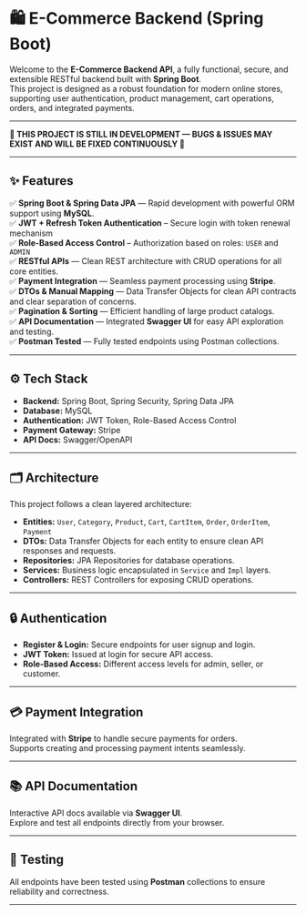 # 🛍️ E-Commerce Backend  (Spring Boot)



Welcome to the **E-Commerce Backend API**, a fully functional, secure, and extensible RESTful backend built with **Spring Boot**.  
This project is designed as a robust foundation for modern online stores, supporting user authentication, product management, cart operations, orders, and integrated payments.

---
**🚧 THIS PROJECT IS STILL IN DEVELOPMENT — BUGS & ISSUES MAY EXIST AND WILL BE FIXED CONTINUOUSLY 🚧**

---


## ✨ Features

✅ **Spring Boot & Spring Data JPA** — Rapid development with powerful ORM support using **MySQL**.  
✅ **JWT + Refresh Token Authentication** – Secure login with token renewal mechanism  
✅ **Role-Based Access Control** – Authorization based on roles: `USER` and `ADMIN`  
✅ **RESTful APIs** — Clean REST architecture with CRUD operations for all core entities.  
✅ **Payment Integration** — Seamless payment processing using **Stripe**.  
✅ **DTOs & Manual Mapping** — Data Transfer Objects for clean API contracts and clear separation of concerns.  
✅ **Pagination & Sorting** — Efficient handling of large product catalogs.  
✅ **API Documentation** — Integrated **Swagger UI** for easy API exploration and testing.  
✅ **Postman Tested** — Fully tested endpoints using Postman collections.

---

## ⚙️ Tech Stack

- **Backend:** Spring Boot, Spring Security, Spring Data JPA  
- **Database:** MySQL  
- **Authentication:** JWT Token, Role-Based Access Control  
- **Payment Gateway:** Stripe  
- **API Docs:** Swagger/OpenAPI

---

## 🗂️ Architecture

This project follows a clean layered architecture:

- **Entities:** `User`, `Category`, `Product`, `Cart`, `CartItem`, `Order`, `OrderItem`, `Payment`  
- **DTOs:** Data Transfer Objects for each entity to ensure clean API responses and requests.  
- **Repositories:** JPA Repositories for database operations.  
- **Services:** Business logic encapsulated in `Service` and `Impl` layers.  
- **Controllers:** REST Controllers for exposing CRUD operations.

---

## 🔒 Authentication

- **Register & Login:** Secure endpoints for user signup and login.  
- **JWT Token:** Issued at login for secure API access.  
- **Role-Based Access:** Different access levels for admin, seller, or customer.

---

## 💳 Payment Integration

Integrated with **Stripe** to handle secure payments for orders.  
Supports creating and processing payment intents seamlessly.

---

## 📚 API Documentation

Interactive API docs available via **Swagger UI**.  
Explore and test all endpoints directly from your browser.

---

## 🧪 Testing

All endpoints have been tested using **Postman** collections to ensure reliability and correctness.

---

